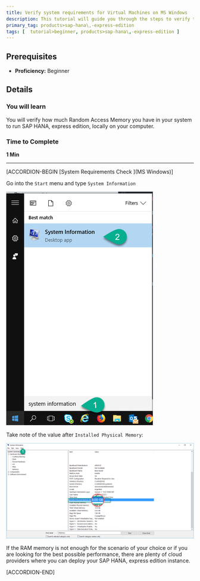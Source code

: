 ```yaml
---
title: Verify system requirements for Virtual Machines on MS Windows
description: This tutorial will guide you through the steps to verify the amount of Random Access Memory in your system if you are using a computer with Microsoft Windows operating system.
primary_tag: products>sap-hana\,-express-edition
tags: [  tutorial>beginner, products>sap-hana\,-express-edition ]
---
```


## Prerequisites  
 - **Proficiency:** Beginner

## Details
### You will learn  
You will verify how much Random Access Memory you have in your system to run SAP HANA, express edition, locally on your computer.

### Time to Complete
**1 Min**

---
[ACCORDION-BEGIN [System Requirements Check ](MS Windows)]

Go into the `Start` menu and type `System Information`

![System information](1.png)

Take note of the value after `Installed Physical Memory`:

![System information](2.png)

If the RAM memory is not enough for the scenario of your choice or if you are looking for the best possible performance, there are plenty of cloud providers where you can deploy your SAP HANA, express edition instance.

[ACCORDION-END]
